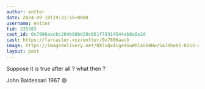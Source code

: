 ```yaml
---
author: entter
date: 2024-09-18T19:31:55+0000
username: entter
fid: 335383
cast_id: 0x7806aacbc204b98bd20c661f79314544ab8a8e2d
cast: https://farcaster.xyz/entter/0x7806aacb
image: https://imagedelivery.net/BXluQx4ige9GuW0Ia56BHw/5a7dbe81-0253-4750-90f4-0f016802af00/original
layout: post
---
```


Suppose it is true after all ? what then ?

John Baldessari 1967 😄

<img src='https://imagedelivery.net/BXluQx4ige9GuW0Ia56BHw/5a7dbe81-0253-4750-90f4-0f016802af00/original' alt='' referrerpolicy='no-referrer'/>
